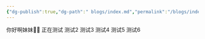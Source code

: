 ```yaml
---
{"dg-publish":true,"dg-path":" blogs/index.md","permalink":"/blogs/index/","tags":["gardenEntry"],"created":"2025-04-25T23:37:41.966+08:00","updated":"2025-04-27T00:29:32.940+08:00"}
---
```


你好啊妹妹👏🏻
正在测试
测试2
测试3
测试4
测试5
测试6
